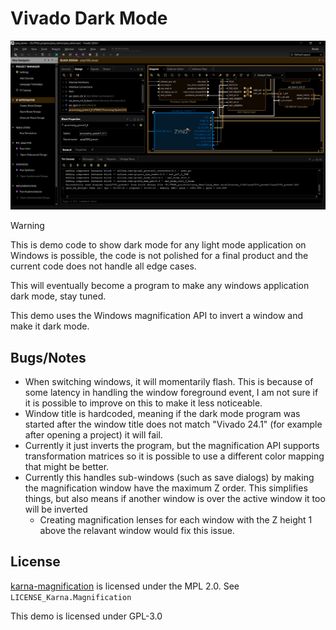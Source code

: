 # Vivado Dark Mode

![Vivado dark mode](example_dark_mode.png)

> [!WARNING]  
> This is demo code to show dark mode for any light mode application on Windows is possible, the code is not polished for a final product and the current code does not handle all edge cases.

This will eventually become a program to make any windows application dark mode, stay tuned.

This demo uses the Windows magnification API to invert a window and make it dark mode.

## Bugs/Notes

- When switching windows, it will momentarily flash. This is because of some latency in handling the window foreground event, I am not sure if it is possible to improve on this to make it less noticeable.
- Window title is hardcoded, meaning if the dark mode program was started after the window title does not match "Vivado 24.1" (for example after opening a project) it will fail.
- Currently it just inverts the program, but the magnification API supports transformation matrices so it is possible to use a different color mapping that might be better.
- Currently this handles sub-windows (such as save dialogs) by making the magnification window have the maximum Z order. This simplifies things, but also means if another window is over the active window it too will be inverted
  - Creating magnification lenses for each window with the Z height 1 above the relavant window would fix this issue.

## License

[karna-magnification](https://github.com/perevoznyk/karna-magnification?tab=MPL-2.0-1-ov-file#readme) is licensed under the MPL 2.0. See `LICENSE_Karna.Magnification`

This demo is licensed under GPL-3.0
